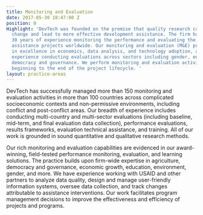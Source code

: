 ```yaml
---
title: Monitoring and Evaluation
date: 2017-05-30 18:47:00 Z
position: 0
Highlight: 'DevTech was founded on the premise that quality research can impact social
  change and lead to more effective development assistance. The firm has more than
  30 years of experience monitoring the performance and evaluating the impact of development
  assistance projects worldwide. Our monitoring and evaluation (M&E) practice is rooted
  in excellence in economics, data analysis, and technology adoption, and we have
  experience conducting evaluations across sectors including gender, education, and
  democracy and governance. We perform monitoring and evaluation activities from the
  beginning to the end of the project lifecycle. '
layout: practice-areas
---
```


DevTech has successfully managed more than 150 monitoring and evaluation activities in more than 100 countries across complicated socioeconomic contexts and non-permissive environments, including conflict and post-conflict areas. Our breadth of experience includes conducting multi-country and multi-sector evaluations (including baseline, mid-term, and final evaluation data collection), performance evaluations, results frameworks, evaluation technical assistance, and training. All of our work is grounded in sound quantitative and qualitative research methods.

Our rich monitoring and evaluation capabilities are evidenced in our award-winning, field-tested performance monitoring, evaluation, and learning solutions. The practice builds upon firm-wide expertise in agriculture, democracy and governance, economic growth, education, environment, gender, and more.  We have experience working with USAID and other partners to analyze data quality, design and manage user-friendly information systems, oversee data collection, and track changes attributable to assistance interventions. Our work facilitates program management decisions to improve the effectiveness and efficiency of projects and programs. 
